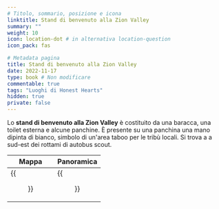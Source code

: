 ```yaml
---
# Titolo, sommario, posizione e icona
linktitle: Stand di benvenuto alla Zion Valley
summary: ""
weight: 10
icon: location-dot # in alternativa location-question
icon_pack: fas

# Metadata pagina
title: Stand di benvenuto alla Zion Valley
date: 2022-11-17
type: book # Non modificare
commentable: true
tags: "Luoghi di Honest Hearts"
hidden: true
private: false
---
```



<div class="fnv">

Lo **stand di benvenuto alla Zion Valley** è costituito da una baracca, una toilet esterna e alcune panchine. È presente su una panchina una mano dipinta di bianco, simbolo di un'area taboo per le tribù locali. Si trova a a sud-est dei rottami di autobus scout.

| Mappa | Panoramica |
| ----- | ---------- |
| {{<figure src="fnv/Zion_Valley_Welcome_Booth_loc.webp">}}      | {{<figure src="fnv/WelcomeBoothZion.webp">}}           | 

</div>
